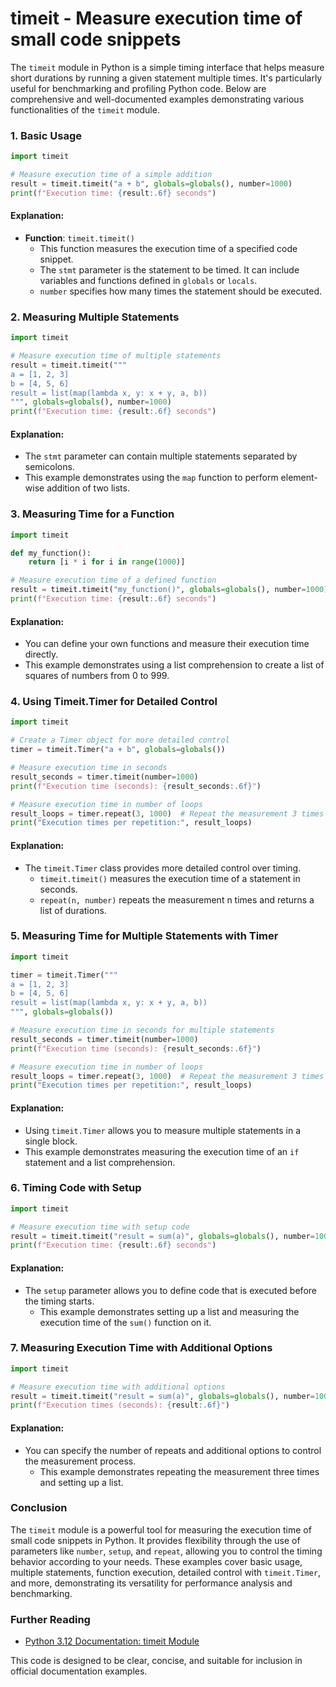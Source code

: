 # timeit - Measure execution time of small code snippets

The `timeit` module in Python is a simple timing interface that helps measure short durations by running a given statement multiple times. It's particularly useful for benchmarking and profiling Python code. Below are comprehensive and well-documented examples demonstrating various functionalities of the `timeit` module.

### 1. Basic Usage

```python
import timeit

# Measure execution time of a simple addition
result = timeit.timeit("a + b", globals=globals(), number=1000)
print(f"Execution time: {result:.6f} seconds")
```

#### Explanation:
- **Function**: `timeit.timeit()`
  - This function measures the execution time of a specified code snippet.
  - The `stmt` parameter is the statement to be timed. It can include variables and functions defined in `globals` or `locals`.
  - `number` specifies how many times the statement should be executed.

### 2. Measuring Multiple Statements

```python
import timeit

# Measure execution time of multiple statements
result = timeit.timeit("""
a = [1, 2, 3]
b = [4, 5, 6]
result = list(map(lambda x, y: x + y, a, b))
""", globals=globals(), number=1000)
print(f"Execution time: {result:.6f} seconds")
```

#### Explanation:
- The `stmt` parameter can contain multiple statements separated by semicolons.
- This example demonstrates using the `map` function to perform element-wise addition of two lists.

### 3. Measuring Time for a Function

```python
import timeit

def my_function():
    return [i * i for i in range(1000)]

# Measure execution time of a defined function
result = timeit.timeit("my_function()", globals=globals(), number=1000)
print(f"Execution time: {result:.6f} seconds")
```

#### Explanation:
- You can define your own functions and measure their execution time directly.
- This example demonstrates using a list comprehension to create a list of squares of numbers from 0 to 999.

### 4. Using Timeit.Timer for Detailed Control

```python
import timeit

# Create a Timer object for more detailed control
timer = timeit.Timer("a + b", globals=globals())

# Measure execution time in seconds
result_seconds = timer.timeit(number=1000)
print(f"Execution time (seconds): {result_seconds:.6f}")

# Measure execution time in number of loops
result_loops = timer.repeat(3, 1000)  # Repeat the measurement 3 times with 1000 iterations each
print("Execution times per repetition:", result_loops)
```

#### Explanation:
- The `timeit.Timer` class provides more detailed control over timing.
  - `timeit.timeit()` measures the execution time of a statement in seconds.
  - `repeat(n, number)` repeats the measurement n times and returns a list of durations.

### 5. Measuring Time for Multiple Statements with Timer

```python
import timeit

timer = timeit.Timer("""
a = [1, 2, 3]
b = [4, 5, 6]
result = list(map(lambda x, y: x + y, a, b))
""", globals=globals())

# Measure execution time in seconds for multiple statements
result_seconds = timer.timeit(number=1000)
print(f"Execution time (seconds): {result_seconds:.6f}")

# Measure execution time in number of loops
result_loops = timer.repeat(3, 1000)  # Repeat the measurement 3 times with 1000 iterations each
print("Execution times per repetition:", result_loops)
```

#### Explanation:
- Using `timeit.Timer` allows you to measure multiple statements in a single block.
- This example demonstrates measuring the execution time of an `if` statement and a list comprehension.

### 6. Timing Code with Setup

```python
import timeit

# Measure execution time with setup code
result = timeit.timeit("result = sum(a)", globals=globals(), number=1000, setup="a = [i for i in range(1000)]")
print(f"Execution time: {result:.6f} seconds")
```

#### Explanation:
- The `setup` parameter allows you to define code that is executed before the timing starts.
  - This example demonstrates setting up a list and measuring the execution time of the `sum()` function on it.

### 7. Measuring Execution Time with Additional Options

```python
import timeit

# Measure execution time with additional options
result = timeit.timeit("result = sum(a)", globals=globals(), number=1000, repeat=3, setup="a = [i for i in range(1000)]")
print(f"Execution times (seconds): {result:.6f}")
```

#### Explanation:
- You can specify the number of repeats and additional options to control the measurement process.
  - This example demonstrates repeating the measurement three times and setting up a list.

### Conclusion

The `timeit` module is a powerful tool for measuring the execution time of small code snippets in Python. It provides flexibility through the use of parameters like `number`, `setup`, and `repeat`, allowing you to control the timing behavior according to your needs. These examples cover basic usage, multiple statements, function execution, detailed control with `timeit.Timer`, and more, demonstrating its versatility for performance analysis and benchmarking.

### Further Reading

- [Python 3.12 Documentation: timeit Module](https://docs.python.org/3/library/timeit.html)

This code is designed to be clear, concise, and suitable for inclusion in official documentation examples.
